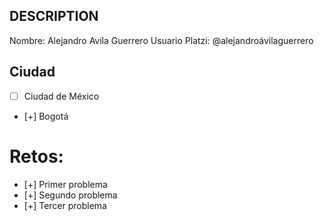 ## DESCRIPTION

Nombre: Alejandro Avila Guerrero
Usuario Platzi: @alejandroávilaguerrero

## Ciudad
- [ ] Ciudad de México
- [+] Bogotá

# Retos:
  - [+] Primer problema
  - [+] Segundo problema
  - [+] Tercer problema
